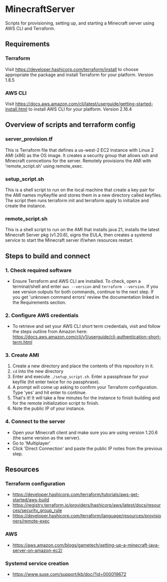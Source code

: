 # MinecraftServer
Scripts for provisioning, setting up, and starting a Minecraft server using AWS CLI and Terraform. 

## Requirements
### Terraform
Visit https://developer.hashicorp.com/terraform/install to choose appropriate the package and install Terraform for your platform. Version 1.8.5
### AWS CLI
Visit https://docs.aws.amazon.com/cli/latest/userguide/getting-started-install.html to install AWS CLI for your platform. Version 2.16.4
## Overview of scripts and terraform config
### server_provision.tf
This is Terraform file that defines a us-west-2 EC2 instance with Linux 2 AMI (x86) as the OS image. It creates a security group that allows ssh and Minecraft conncetions for the server. Remotely provisions the AMI with 'remote_script.sh' using remote_exec.
### setup_script.sh
  This is a shell script to run on the local machine that create a key pair for the AMI names myKeyfile and stores them in a new directory called keyfiles. The script then runs terraform init and terraform apply to initialize and create the instance.
### remote_script.sh
  This is a shell script to run on the AMI that installs java 21, installs the latest Minecraft Server pkg (v1.20.6), signs the EULA, then creates a systemd service to start the Minecraft server if/when resources restart.

## Steps to build and connect
  ### 1. Check required software
  - Ensure Terraform and AWS CLI are installed. To check, open a terminal/shell and enter `aws --version` and `terraform --version`. If you see version outputs for both commands, continue to the next step. If you get 'unknown command errors' review the documentation linked in the Requirements section.
  ### 2. Configure AWS credentials
  - To retrieve and set your AWS CLI short term credentials, visit and follow the steps outline from Amazon here: https://docs.aws.amazon.com/cli/v1/userguide/cli-authentication-short-term.html
  ### 3. Create AMI
  1. Create a new directory and place the contents of this repository in it.
  2. `cd` into the new directory
  3. Enter and execute `./setup_script.sh`. Enter a passphrase for your keyfile (hit enter twice for no passphrase).
  4. A prompt will come up asking to confirm your Terraform configuration. Type 'yes' and hit enter to continue.
  5. That's it! It will take a few minutes for the instance to finish building and for the remote initialization script to finish.
  6. Note the public IP of your instance.
  ### 4. Connect to the server
  - Open your Minecraft client and make sure you are using version 1.20.6 (the same version as the server).
  - Go to 'Multiplayer'
  - Click 'Direct Connection' and paste the public IP notes from the previous step.
## Resources
### Terraform configuration
- https://developer.hashicorp.com/terraform/tutorials/aws-get-started/aws-build
- https://registry.terraform.io/providers/hashicorp/aws/latest/docs/resources/security_group_rule
- https://developer.hashicorp.com/terraform/language/resources/provisioners/remote-exec
### AWS
- https://aws.amazon.com/blogs/gametech/setting-up-a-minecraft-java-server-on-amazon-ec2/
### Systemd service creation
- https://www.suse.com/support/kb/doc/?id=000019672

